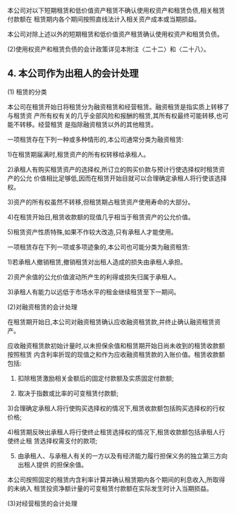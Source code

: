 本公司对以下短期租赁和低价值资产租赁不确认使用权资产和租赁负债,相关租赁付款额在 租赁期内各个期间按照直线法计入相关资产成本或当期损益。

本公司对除上述以外的短期租赁和低价值资产租赁确认使用权资产和租赁负债。

(2)使用权资产和租赁负债的会计政策详见本附注〈二十二〉和〈二十八〉。

## 4. 本公司作为出租人的会计处理

(1) 租赁的分类

本公司在租赁开始日将租赁分为融资租赁和经营租赁。融资租赁是指实质上转移了与租赁资 产所有权有关的几乎全部风险和报酬的租赁,其所有权最终可能转移,也可能不转移。经营租赁 是指除融资租赁以外的其他租赁。

一项租赁存在下列一种或多种情形的,本公司通常分类为融资租赁:

1)在租赁期届满时,租赁资产的所有权转移给承租人。

2)承租人有购买租赁资产的选择权,所订立的购买价款与预计行使选择权时租赁资产的公允 价值相比足够低,因而在租赁开始目就可以合理确定承租人将行使该选择权。

3)资产的所有权虽然不转移,但租赁期占租赁资产使用寿命的大部分。

4)在租赁开始日,租赁收款额的现值几乎相当于租赁资产的公允价值。

5)租赁资产性质特殊,如果不作较大改造,只有承租人才能使用。

一项租赁存在下列一项或多项迹象的,本公司也可能分类为融资租赁:

1)若承租人撤销租赁,撤销租赁对出租人造成的损失由承租人承担。

2)资产余值的公允价值波动所产生的利得或损失归属于承租人。

3)承租人有能力以远低于市场水平的租金继续租赁至下一期间。

(2)对融资租赁的会计处理

在租赁期开始日,本公司对融资租赁确认应收融资租赁款,并终止确认融资租赁资产。

应收融资租赁款初始计量时,以未担保余值和租赁期开始日尚未收到的租赁收款额按照租赁 内含利率折现的现值之和作为应收融资租赁款的入账价值。租赁收款额包括:

1) 扣除租赁激励相关金额后的固定付款额及实质固定付款额;

2) 取决于指数或比率的可变租赁付款额;

3)合理确定承租人将行使购买选择权的情况下,租赁收款额包括购买选择权的行权价格;

4)租赁期反映出承租人将行使终止租赁选择权的情况下,租赁收款额包括承租人行使终止租 赁选择权需支付的款项;

5) 由承租人、与承租人有关的一方以及有经济能力履行担保义务的独立第三方向出租人提供 的担保余值。

本公司按照固定的租赁内含利率计算并确认租赁期内各个期间的利息收入,所取得的未纳入 租赁投资净额计量的可变租赁付款额在实际发生时计入当期损益。

(3)对经营租赁的会计处理